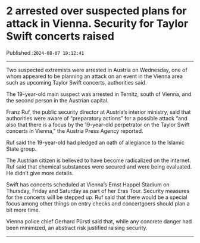 # 2 arrested over suspected plans for attack in Vienna. Security for Taylor Swift concerts raised

Published :`2024-08-07 19:12:41`

---

Two suspected extremists were arrested in Austria on Wednesday, one of whom appeared to be planning an attack on an event in the Vienna area such as upcoming Taylor Swift concerts, authorities said.

The 19-year-old main suspect was arrested in Ternitz, south of Vienna, and the second person in the Austrian capital.

Franz Ruf, the public security director at Austria’s interior ministry, said that authorities were aware of “preparatory actions” for a possible attack “and also that there is a focus by the 19-year-old perpetrator on the Taylor Swift concerts in Vienna,” the Austria Press Agency reported.

Ruf said the 19-year-old had pledged an oath of allegiance to the Islamic State group.

The Austrian citizen is believed to have become radicalized on the internet. Ruf said that chemical substances were secured and were being evaluated. He didn’t give more details.

Swift has concerts scheduled at Vienna’s Ernst Happel Stadium on Thursday, Friday and Saturday as part of her Eras Tour. Security measures for the concerts will be stepped up. Ruf said that there would be a special focus among other things on entry checks and concertgoers should plan a bit more time.

Vienna police chief Gerhard Pürstl said that, while any concrete danger had been minimized, an abstract risk justified raising security.

---

